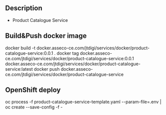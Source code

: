 ## Description
- Product Catalogue Service

## Build&Push docker image
docker build -t docker.asseco-ce.com/jtdigi/services/docker/product-catalogue-service:0.0.1 .
docker tag docker.asseco-ce.com/jtdigi/services/docker/product-catalogue-service:0.0.1 docker.asseco-ce.com/jtdigi/services/docker/product-catalogue-service:latest
docker push docker.asseco-ce.com/jtdigi/services/docker/product-catalogue-service

## OpenShift deploy
oc process -f product-catalogue-service-template.yaml --param-file=.env | oc create --save-config -f -
